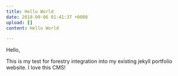 ```yaml
---
title: Hello World
date: 2018-09-06 01:41:37 +0000
upload: []
content: Hello World

---
```

Hello,

This is my test for forestry integration into my existing jekyll portfolio website. I love this CMS!